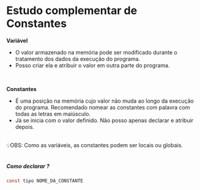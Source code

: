 # Estudo complementar de Constantes

**Variável**  
* O valor armazenado na memória pode ser modificado durante o tratamento dos dados da execução do programa.
* Posso criar ela e atribuir o valor em outra parte do programa.
<br/>

**Constantes** 
* É uma posição na memória cujo valor não muda ao  longo da execução do programa. Recomendado nomear as constantes com palavra com todas as letras em maiúsculo.
* Já se inicia com o valor definido. Não posso apenas declarar e atribuir depois.
<br/>

<aside>
💡OBS: Como as variáveis, as constantes podem ser locais ou globais.
</aside>
<br/>

##### Como declarar ? 
```c
const tipo NOME_DA_CONSTANTE
```